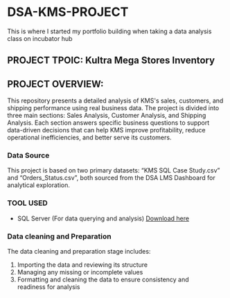 # DSA-KMS-PROJECT
This is where I started my portfolio building when taking a data analysis class on incubator hub

## PROJECT TPOIC: Kultra Mega Stores Inventory

## PROJECT OVERVIEW:
This repository presents a detailed analysis of KMS's sales, customers, and shipping performance using real business data. The project is divided into three main sections: Sales Analysis, Customer Analysis, and Shipping Analysis. Each section answers specific business questions to support data-driven decisions that can help KMS improve profitability, reduce operational inefficiencies, and better serve its customers.

### Data Source
This project is based on two primary datasets: “KMS SQL Case Study.csv” and “Orders_Status.csv”, both sourced from the DSA LMS Dashboard for analytical exploration.

### TOOL USED
- SQL Server (For data querying and analysis)  [Download here](https://www.microsoft.com/en-us/sql-server/sql-server-downloads)
 
### Data cleaning and Preparation
The data cleaning and preparation stage includes:  
1. Importing the data and reviewing its structure  
2. Managing any missing or incomplete values  
3. Formatting and cleaning the data to ensure consistency and readiness for analysis




